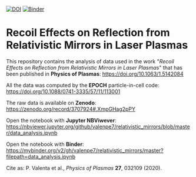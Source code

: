 [![DOI](https://zenodo.org/badge/DOI/10.1063/1.5142084.svg)](https://doi.org/10.1063/1.5142084)
[![Binder](https://mybinder.org/badge_logo.svg)](https://mybinder.org/v2/gh/valenpe7/relativistic_mirrors/master?filepath=data_analysis.ipynb)

# Recoil Effects on Reflection from Relativistic Mirrors in Laser Plasmas

This repository contains the analysis of data used in the work "*Recoil Effects on Reflection from Relativistic Mirrors in Laser Plasmas*" that has been published in **Physics of Plasmas**: https://doi.org/10.1063/1.5142084

All the data was computed by the **EPOCH** particle-in-cell code: https://doi.org/10.1088/0741-3335/57/11/113001

The raw data is available on **Zenodo**: https://zenodo.org/record/3707924#.XmpGHag2pPY

Open the notebook with **Jupyter NBViwever**: https://nbviewer.jupyter.org/github/valenpe7/relativistic_mirrors/blob/master/data_analysis.ipynb

Open the notebook with **Binder**: https://mybinder.org/v2/gh/valenpe7/relativistic_mirrors/master?filepath=data_analysis.ipynb

Cite as: P. Valenta et al., *Physics of Plasmas* **27**, 032109 (2020).
